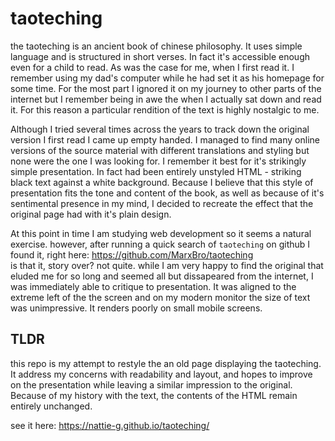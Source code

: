 # taoteching

the taoteching is an ancient book of chinese philosophy. It uses simple language and is structured in short verses.
In fact it's accessible enough even for a child to read. As was the case for me, when I first read it.
I remember using my dad's computer while he had set it as his homepage for some time.
For the most part I ignored it on my journey to other parts of the internet but I remember being in awe the when I actually sat down and read it.
For this reason a particular rendition of the text is highly nostalgic to me.  


Although I tried several times across the years to track down the original version I first read I came up empty handed.
I managed to find many online versions of the source material with different translations and styling but none were the one I was looking for.
I remember it best for it's strikingly simple presentation. In fact had been entirely unstyled HTML - striking black text against a white background.
Because I believe that this style of presentation fits the tone and content of the book, as well as because of it's sentimental presence in my mind,
I decided to recreate the effect that the original page had with it's plain design.

At this point in time I am studying web development so it seems a natural exercise.
however, after running a quick search of `taoteching` on github I found it, right here: https://github.com/MarxBro/taoteching  
is that it, story over? not quite. while I am very happy to find the original that eluded me for so long and seemed all but dissapeared from the internet,
I was immediately able to critique to presentation. It was aligned to the extreme left of the the screen and on my modern monitor the size of text was unimpressive.
It renders poorly on small mobile screens.  

## TLDR

this repo is my attempt to restyle the an old page displaying the taoteching. It address my concerns with readability and layout, and
hopes to improve on the presentation while leaving a similar impression to the original.
Because of my history with the text, the contents of the HTML remain entirely unchanged.

see it here: https://nattie-g.github.io/taoteching/
